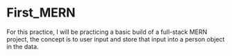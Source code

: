 # First_MERN
For this practice, I will be practicing a basic build of a full-stack MERN project, the concept is to user input and store that input into a person object in the data.
